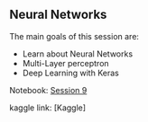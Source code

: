 ## Neural Networks
The main goals of this session are:
* Learn about Neural Networks
* Multi-Layer perceptron
* Deep Learning with Keras



Notebook: [Session 9](https://github.com/ssegui/ml_ub/blob/master/notebooks/Session8.ipynb)

kaggle link: [Kaggle]

